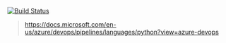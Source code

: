 [![Build Status](https://dev.azure.com/JUVENALYESCAS/testProjects/_apis/build/status/Juvenal-Yescas.CI-DI?branchName=azure-Pipelines)](https://dev.azure.com/JUVENALYESCAS/testProjects/_build/latest?definitionId=1&branchName=azure-pipelines)

> https://docs.microsoft.com/en-us/azure/devops/pipelines/languages/python?view=azure-devops
 
